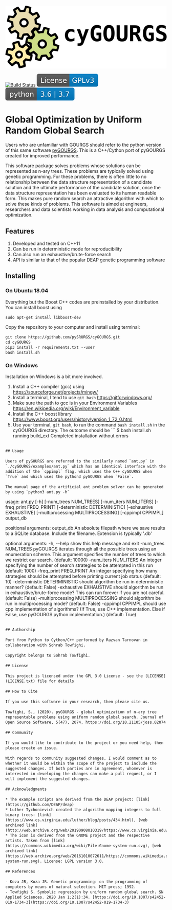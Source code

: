 ![Binoculars](images/cygourgs.png)

[![Build Status](https://travis-ci.org/pySRURGS/cyGOURGS.svg?branch=master)](https://travis-ci.org/pySRURGS/cyGOURGS)
[![License: GPL v3](images/License-GPLv3-blue.svg)](https://www.gnu.org/licenses/gpl-3.0)
[![python versions](images/python-3_6_3_7-blue.svg)](https://www.python.org)

# Global Optimization by Uniform Random Global Search

Users who are unfamiliar with GOURGS should refer to the 
python version of this same software [pyGOURGS](https://github.com/pySRURGS/pyGOURGS). 
This is a C++/Cython port of pyGOURGS created for improved performance.

This software package solves problems whose solutions can be represented as 
n-ary trees. These problems are typically solved using genetic programming. 
For these problems, there is often little to no relationship between the data
structure representation of a candidate solution and the ultimate performance of 
the candidate solution, once the data structure representation has been 
evaluated to its human readable form. This makes pure random search an 
attractive algorithm with which to solve these kinds of problems. This software 
is aimed at engineers, researchers and data scientists working in data analysis 
and computational optimization.

## Features 

1. Developed and tested on C++11
2. Can be run in deterministic mode for reproducibility
3. Can also run an exhaustive/brute-force search
4. API is similar to that of the popular DEAP genetic programming software

## Installing

### On Ubuntu 18.04

Everything but the Boost C++ codes are preinstalled by your distribution. You can install boost using 

```
sudo apt-get install libboost-dev
```

Copy the repository to your computer and install using terminal:

```
git clone https://github.com/pySRURGS/cyGOURGS.git
cd cyGOURGS
pip3 install -r requirements.txt --user
bash install.sh
```

### On Windows

Installation on Windows is a bit more involved.

1. Install a C++ compiler (gcc) using https://sourceforge.net/projects/mingw/
2. Install a terminal, I tend to use `git bash` https://gitforwindows.org/
3. Make sure the path to gcc is in your Environment Variables https://en.wikipedia.org/wiki/Environment_variable
4. Install the C++ boost library https://www.boost.org/users/history/version_1_72_0.html
5. Use your terminal, `git bash`, to run the command `bash install.sh` in the cyGOURGS directory. The outcome should be ```
$ bash install.sh
running build_ext
Completed installation without errors
```

## Usage

Users of pyGOURGS are referred to the similarly named `ant.py` in `./cyGOURGS/examples/ant.py` which has an identical interface with the addition of the `cppimpl` flag, which uses the C++ cyGOURGS when `True` and which uses the python3 pyGOURGS when `False`. 

The manual page of the artificial ant problem solver can be generated by using `python3 ant.py -h`

```
usage: ant.py [-h] [-num_trees NUM_TREES] [-num_iters NUM_ITERS]
              [-freq_print FREQ_PRINT] [-deterministic DETERMINISTIC]
              [-exhaustive EXHAUSTIVE] [-multiprocessing MULTIPROCESSING]
              [-cppimpl CPPIMPL]
              output_db

positional arguments:
  output_db             An absolute filepath where we save results to a SQLite
                        database. Include the filename. Extension is typically
                        '.db'

optional arguments:
  -h, --help            show this help message and exit
  -num_trees NUM_TREES  pyGOURGS iterates through all the possible trees using
                        an enumeration scheme. This argument specifies the
                        number of trees to which we restrict our search.
                        (default: 10000)
  -num_iters NUM_ITERS  An integer specifying the number of search strategies
                        to be attempted in this run (default: 1000)
  -freq_print FREQ_PRINT
                        An integer specifying how many strategies should be
                        attempted before printing current job status (default:
                        10)
  -deterministic DETERMINISTIC
                        should algorithm be run in deterministic manner?
                        (default: False)
  -exhaustive EXHAUSTIVE
                        should algorithm be run in exhaustive/brute-force
                        mode? This can run forever if you are not careful.
                        (default: False)
  -multiprocessing MULTIPROCESSING
                        should algorithm be run in multiprocessing mode?
                        (default: False)
  -cppimpl CPPIMPL      should use cpp implementation of algorithms? (If True,
                        use C++ implementation. Else if False, use pyGOURGS
                        python implementation.) (default: True)
```

## Authorship

Port from Python to Cython/C++ performed by Razvan Tarnovan in collaboration with Sohrab Towfighi.

Copyright belongs to Sohrab Towfighi.

## License

This project is licensed under the GPL 3.0 License - see the [LICENSE](LICENSE.txt) file for details

## How to Cite

If you use this software in your research, then please cite us.

Towfighi, S., (2020). pyGOURGS - global optimization of n-ary tree representable problems using uniform random global search. Journal of Open Source Software, 5(47), 2074, https://doi.org/10.21105/joss.02074

## Community

If you would like to contribute to the project or you need help, then please create an issue.

With regards to community suggested changes, I would comment as to whether it would be within the scope of the project to include the suggested changes. If both parties are in agreement, whomever is interested in developing the changes can make a pull request, or I will implement the suggested changes.

## Acknowledgments

* The example scripts are derived from the DEAP project: [link](https://github.com/DEAP/deap)
* Luther Tychonievich created the algorithm mapping integers to full binary trees: [link](https://www.cs.virginia.edu/luther/blog/posts/434.html), [web archived link](http://web.archive.org/web/20190908010319/https://www.cs.virginia.edu/luther/blog/posts/434.html).
* The icon is derived from the GNOME project and the respective artists. Taken from [link](https://commons.wikimedia.org/wiki/File:Gnome-system-run.svg), [web archived link](https://web.archive.org/web/20161010072611/https://commons.wikimedia.org/wiki/File:Gnome-system-run.svg). License: LGPL version 3.0. 

## References

- Koza JR, Koza JR. Genetic programming: on the programming of computers by means of natural selection. MIT press; 1992.
- Towfighi S. Symbolic regression by uniform random global search. SN Applied Sciences. 2020 Jan 1;2(1):34. [https://doi.org/10.1007/s42452-019-1734-3](https://doi.org/10.1007/s42452-019-1734-3)
